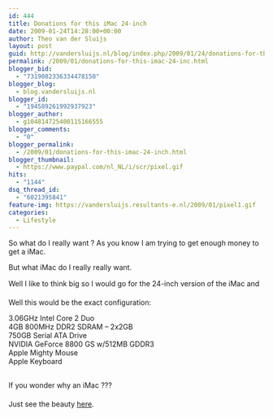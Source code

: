 ```yaml
---
id: 444
title: Donations for this iMac 24-inch
date: 2009-01-24T14:28:00+00:00
author: Theo van der Sluijs
layout: post
guid: http://vandersluijs.nl/blog/index.php/2009/01/24/donations-for-this-imac-24-inc/
permalink: /2009/01/donations-for-this-imac-24-inc.html
blogger_bid:
  - "7319082336334478150"
blogger_blog:
  - blog.vandersluijs.nl
blogger_id:
  - "194589261992937923"
blogger_author:
  - g104814725400115166555
blogger_comments:
  - "0"
blogger_permalink:
  - /2009/01/donations-for-this-imac-24-inch.html
blogger_thumbnail:
  - https://www.paypal.com/nl_NL/i/scr/pixel.gif
hits:
  - "1144"
dsq_thread_id:
  - "6021395841"
feature-img: https://vandersluijs.resultants-e.nl/2009/01/pixel1.gif
categories:
  - Lifestyle
---
```

So what do I really want ? As you know I am trying to get enough money to get a iMac.

But what iMac do I really really want.

Well I like to think big so I would go for the 24-inch version of the iMac and 

<a name="more"></a>

Well this would be the exact configuration:

3.06GHz Intel Core 2 Duo  
4GB 800MHz DDR2 SDRAM &#8211; 2x2GB  
750GB Serial ATA Drive  
NVIDIA GeForce 8800 GS w/512MB GDDR3  
Apple Mighty Mouse  
Apple Keyboard

<img alt="" src="https://www.paypal.com/nl_NL/i/scr/pixel.gif" width="1" height="1" border="0" />

If you wonder why an iMac ???

Just see the beauty [here](http://www.apple.com/imac/ "Donate for an iMac").